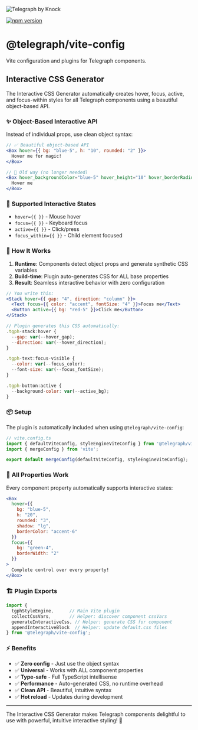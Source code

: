 ![Telegraph by Knock](https://github.com/knocklabs/telegraph/assets/29106675/9b5022e3-b02c-4582-ba57-3d6171e45e44)

[![npm version](https://img.shields.io/npm/v/@telegraph/vite-config.svg)](https://www.npmjs.com/package/@telegraph/vite-config)

# @telegraph/vite-config

Vite configuration and plugins for Telegraph components.

## Interactive CSS Generator

The Interactive CSS Generator automatically creates hover, focus, active, and focus-within styles for all Telegraph components using a beautiful object-based API.

### ✨ **Object-Based Interactive API**

Instead of individual props, use clean object syntax:

```jsx
// ✅ Beautiful object-based API
<Box hover={{ bg: "blue-5", h: "10", rounded: "2" }}>
  Hover me for magic!
</Box>

// 🚫 Old way (no longer needed)
<Box hover_backgroundColor="blue-5" hover_height="10" hover_borderRadius="2">
  Hover me
</Box>
```

### 🎯 **Supported Interactive States**

- `hover={{ }}` - Mouse hover
- `focus={{ }}` - Keyboard focus  
- `active={{ }}` - Click/press
- `focus_within={{ }}` - Child element focused

### 🔧 **How It Works**

1. **Runtime**: Components detect object props and generate synthetic CSS variables
2. **Build-time**: Plugin auto-generates CSS for ALL base properties  
3. **Result**: Seamless interactive behavior with zero configuration

```jsx
// You write this:
<Stack hover={{ gap: "4", direction: "column" }}>
  <Text focus={{ color: "accent", fontSize: "4" }}>Focus me</Text>
  <Button active={{ bg: "red-5" }}>Click me</Button>
</Stack>

// Plugin generates this CSS automatically:
.tgph-stack:hover {
  --gap: var(--hover_gap);
  --direction: var(--hover_direction);
}

.tgph-text:focus-visible {
  --color: var(--focus_color);
  --font-size: var(--focus_fontSize);
}

.tgph-button:active {
  --background-color: var(--active_bg);
}
```

### 📦 **Setup**

The plugin is automatically included when using `@telegraph/vite-config`:

```ts
// vite.config.ts
import { defaultViteConfig, styleEngineViteConfig } from '@telegraph/vite-config';
import { mergeConfig } from 'vite';

export default mergeConfig(defaultViteConfig, styleEngineViteConfig);
```

### 🎨 **All Properties Work**

Every component property automatically supports interactive states:

```jsx
<Box
  hover={{
    bg: "blue-5",
    h: "20",
    rounded: "3",
    shadow: "lg",
    borderColor: "accent-6"
  }}
  focus={{
    bg: "green-4",
    borderWidth: "2"
  }}
>
  Complete control over every property!
</Box>
```

### 🏗️ **Plugin Exports**

```ts
import {
  tgphStyleEngine,      // Main Vite plugin
  collectCssVars,       // Helper: discover component cssVars
  generateInteractiveCss, // Helper: generate CSS for component
  appendInteractiveBlock  // Helper: update default.css files
} from '@telegraph/vite-config';
```

### ⚡ **Benefits**

- ✅ **Zero config** - Just use the object syntax
- ✅ **Universal** - Works with ALL component properties  
- ✅ **Type-safe** - Full TypeScript intellisense
- ✅ **Performance** - Auto-generated CSS, no runtime overhead
- ✅ **Clean API** - Beautiful, intuitive syntax
- ✅ **Hot reload** - Updates during development

---

The Interactive CSS Generator makes Telegraph components delightful to use with powerful, intuitive interactive styling! 🎉

